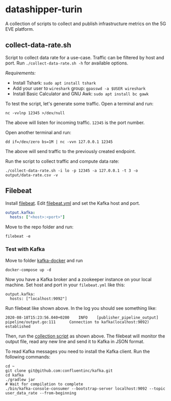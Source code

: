 # datashipper-turin

A collection of scripts to collect and publish infrastructure metrics on the 5G EVE platform.

## collect-data-rate.sh

Script to collect data rate for a use-case.
Traffic can be filtered by host and port.
Run `./collect-data-rate.sh -h` for available options.

*Requirements:*
- Install Tshark: `sudo apt install tshark`
- Add your user to `wireshark` group: `gpasswd -a $USER wireshark`
- Install Basic Calculator and GNU Awk: `sudo apt install bc gawk`

To test the script, let's generate some traffic.
Open a terminal and run:
```shell script
nc -vvlnp 12345 >/dev/null
```

The above will listen for incoming traffic.
`12345` is the port number.

Open another terminal and run:
```shell script
dd if=/dev/zero bs=1M | nc -vvn 127.0.0.1 12345
```
The above will send traffic to the previously created endpoint.

Run the script to collect traffic and compute data rate:

```shell script
./collect-data-rate.sh -i lo -p 12345 -a 127.0.0.1 -t 3 -o output/data-rate.csv -v
```

## Filebeat

Install [filebeat](https://www.elastic.co/guide/en/beats/filebeat/current/filebeat-installation.html).
Edit [filebeat.yml](filebeat.yml) and set the Kafka host and port.

```yaml
output.kafka:
  hosts: ["<host>:<port>"]
```

Move to the repo folder and run:

```shell script
filebeat -e
```

### Test with Kafka

Move to folder [kafka-docker](kafka-docker) and run

```shell script
docker-compose up -d
```

Now you have a Kafka broker and a zookeeper instance on your local machine.
Set host and port in your `filebeat.yml` like this:

```
output.kafka:
  hosts: ["localhost:9092"]
```

Run filebeat like shown above. In the log you should see something like:

```
2020-08-18T15:23:56.040+0200    INFO    [publisher_pipeline_output]     pipeline/output.go:111      Connection to kafka(localhost:9092) established
```

Then, run the [collection script](collect-data-rate.sh) as shown above.
The filebeat will monitor the output file, read any new line and send it to Kafka in JSON format.

To read Kafka messages you need to install the Kafka client. Run the following commands:

```shell script
cd ~
git clone git@github.com:confluentinc/kafka.git
cd kafka
./gradlew jar
# Wait for compilation to complete
./bin/kafka-console-consumer --bootstrap-server localhost:9092 --topic user_data_rate --from-beginning
```
